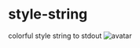 # style-string
colorful style string to stdout
![avatar](https://study-fs.oss-cn-shanghai.aliyuncs.com/github/style-string/style-string.jpg)
